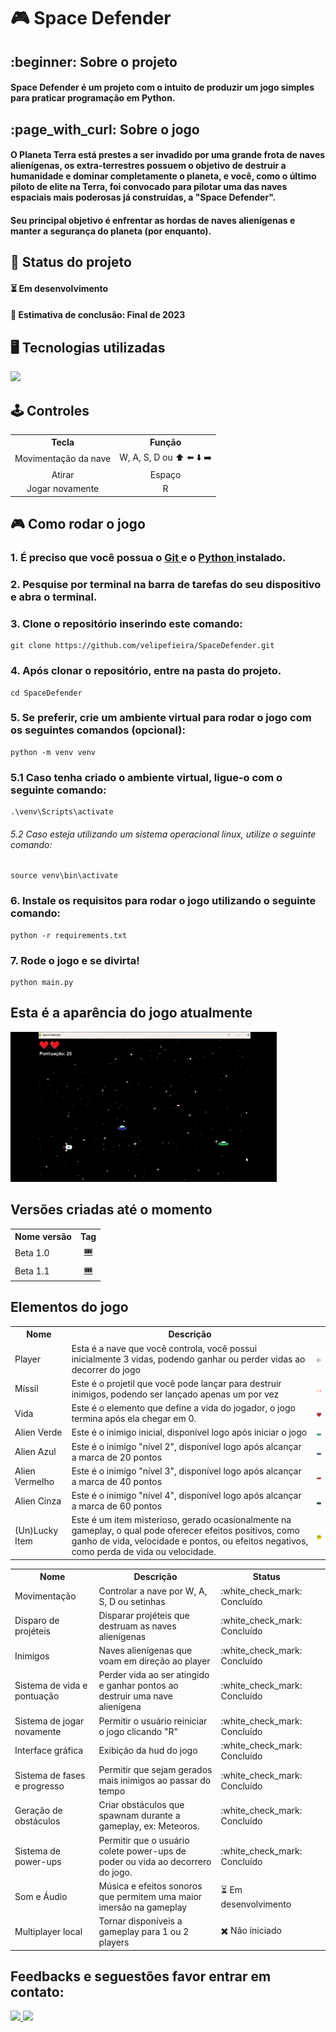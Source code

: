 <h1> 🎮 Space Defender </h1>
<h2> :beginner: Sobre o projeto </h2>
<h4> Space Defender é um projeto com o intuito de produzir um jogo simples para praticar programação em Python. </h4>

<h2> :page_with_curl: Sobre o jogo </h2>
<h4> O Planeta Terra está prestes a ser invadido por uma grande frota de naves alienígenas, os extra-terrestres possuem o objetivo de destruir a humanidade e dominar completamente o planeta, e você, como o último piloto de elite na Terra, foi convocado para pilotar uma das naves espaciais mais poderosas já construídas, a "Space Defender". </h4>
<h4> Seu principal objetivo é enfrentar as hordas de naves alienígenas e manter a segurança do planeta (por enquanto). </h4>

<h2> 📌 Status do projeto </h2>
<h4> ⏳ Em desenvolvimento </h4>
<h4> 📅 Estimativa de conclusão: Final de 2023 </h4>

<h2> 🖥️ Tecnologias utilizadas </h2>
    <img src="https://img.shields.io/badge/Python-3776AB?style=for-the-badge&logo=python&logoColor=white"/>

<h2> 🕹️ Controles </h2>
<table>
  <th> Tecla </th>
  <th> Função </th>
  <tr>
    <td> Movimentação da nave </td>
    <td> W, A, S, D ou ⬆️ ⬅️ ⬇️ ➡️ </td>
  </tr>
  <tr>
    <td align = center> Atirar </td>
    <td align = center> Espaço </td>
  </tr>
  <tr>
    <td align= center>Jogar novamente </td>
    <td align = center>R </td>
  </tr>
</table>

<h2> 🎮 Como rodar o jogo</h2>
<h3>1. É preciso que você possua o <a href="https://git-scm.com/downloads"> Git </a> e o <a href="https://www.python.org/downloads/"> Python </a> instalado. </h3>
<h3> 2. Pesquise por terminal na barra de tarefas  do seu dispositivo e abra o terminal. </h3>
<h3> 3. Clone o repositório inserindo este comando: </h3>

    git clone https://github.com/velipefieira/SpaceDefender.git

<h3> 4. Após clonar o repositório, entre na pasta do projeto. </h3>

    cd SpaceDefender

<h3> 5. Se preferir, crie um ambiente virtual para rodar o jogo com os seguintes comandos (opcional): </h3>

    python -m venv venv

<h3> 5.1 Caso tenha criado o ambiente virtual, ligue-o com o seguinte comando: </h3>

    .\venv\Scripts\activate

<h6> 5.2 Caso esteja utilizando um sistema operacional linux, utilize o seguinte comando: </h3>

    source venv\bin\activate

<h3> 6. Instale os requisitos para rodar o jogo utilizando o seguinte comando: </h3>

    python -r requirements.txt
    
<h3> 7. Rode o jogo e se divirta! </h3>

    python main.py
    
<h2> Esta é a aparência do jogo atualmente </h2>
<img src="/doc/beta1_1.gif"/>

<h2> Versões criadas até o momento </h2>
<table>
  <th>
    Nome versão
  </th>
  <th>
    Tag
  </th>
  <tr>
    <td>
      Beta 1.0
    </td>
    <td align = center>
      <a href="https://github.com/velipefieira/SpaceDefender/tree/Beta1.0"> 🎟️ </a>
    </td>
  </tr>
  <tr>
    <td> Beta 1.1 </td>
    <td align = center>
      <a href="https://github.com/velipefieira/SpaceDefender/tree/Beta1.1"> 🎟️ </a>
    </td>
  </tr>
</table>

<h2> </h2>

<h2> Elementos do jogo </h2>
<table>
  <th> Nome </th>
  <th> Descrição </th>
  <tr>
    <td> Player </td>
    <td> Esta é a nave que você controla, você possui inicialmente 3 vidas, podendo ganhar ou perder vidas ao decorrer do jogo </td>
    <td> <img src="imgs/player.png" width="30px"/>
  </tr>
  <tr>
    <td> Míssil </td>
    <td> Este é o projetil que você pode lançar para destruir inimigos, podendo ser lançado apenas um por vez </td>
    <td> <img src="imgs/missil.png" width="30px"/>
  </tr>
    </tr>
    <tr>
    <td> Vida </td>
    <td> Este é o elemento que define a vida do jogador, o jogo termina após ela chegar em 0.</td>
    <td> <img src="imgs/vida.png" width="30px">
  </tr>
  <tr>
    <td> Alien Verde </td>
    <td> Este é o inimigo inicial, disponível logo após iniciar o jogo </td>
    <td> <img src="imgs/alienvd.png" width="30px">
  </tr>
    <tr>
    <td> Alien Azul </td>
    <td> Este é o inimigo "nível 2", disponível logo após alcançar a marca de 20 pontos </td>
    <td> <img src="imgs/alienaz.png" width="30px">
  </tr>
  </tr>
    <tr>
    <td> Alien Vermelho </td>
    <td> Este é o inimigo "nível 3", disponível logo após alcançar a marca de 40 pontos </td>
    <td> <img src="imgs/alienvm.png" width="30px">
  </tr>
    </tr>
    <tr>
    <td> Alien Cinza </td>
    <td> Este é o inimigo "nível 4", disponível logo após alcançar a marca de 60 pontos </td>
    <td> <img src="imgs/alienci.png" width="30px">
  </tr>
    </tr>
    <tr>
    <td> (Un)Lucky Item </td>
    <td> Este é um item misterioso, gerado ocasionalmente na gameplay, o qual pode oferecer efeitos positivos, como ganho de vida, velocidade e pontos, ou efeitos negativos, como perda de vida ou velocidade. </td>
    <td> <img src="imgs/lucky.png" width="30px">
  </tr>


</table>
<table>
  <th> Nome </th>
  <th> Descrição </th>
  <th> Status </th>
  <tr>
    <td> Movimentação </td>
    <td> Controlar a nave por W, A, S, D ou setinhas </td>
    <td> :white_check_mark: Concluído </td>
  </tr>
  <tr>
    <td> Disparo de projéteis </td>
    <td> Disparar projéteis que destruam as naves alienígenas </td>
    <td> :white_check_mark: Concluído </td>
  </tr>
  <tr>
    <td> Inimigos </td>
    <td> Naves alienígenas que voam em direção ao player </td>
    <td> :white_check_mark: Concluído <td>
  </tr>
  <tr>
    <td> Sistema de vida e pontuação </td>
    <td> Perder vida ao ser atingido e ganhar pontos ao destruir uma nave alienígena </td>
    <td> :white_check_mark: Concluído </td>
  </tr>
    <tr> 
    <td> Sistema de jogar novamente </td>
    <td> Permitir o usuário reiniciar o jogo clicando "R" </td>
    <td> :white_check_mark: Concluído </td>
  </tr>
  <tr>
    <td> Interface gráfica </td>
    <td> Exibição da hud do jogo </td>
    <td> :white_check_mark: Concluído </td>
  </tr>
  <tr>
    <td> Sistema de fases e progresso </td>
    <td> Permitir que sejam gerados mais inimigos ao passar do tempo </td>
    <td> :white_check_mark: Concluído </td>
  </tr>
  <tr>
    <td> Geração de obstáculos </td>
    <td> Criar obstáculos que spawnam durante a gameplay, ex: Meteoros. </td>
    <td> :white_check_mark: Concluído </td>
  </tr>
  <tr>
    <td> Sistema de power-ups </td>
    <td> Permitir que o usuário colete power-ups de poder ou vida ao decorrero do jogo. </td>
    <td> :white_check_mark: Concluído </td>
 </tr>
   <tr>
    <td> Som e Áudio </td>
    <td> Música e efeitos sonoros que permitem uma maior imersão na gameplay </td>
    <td> ⏳ Em desenvolvimento  </td>
  </tr>
 <tr>
   <td> Multiplayer local </td>
   <td> Tornar disponíveis a gameplay para 1 ou 2 players </td>
   <td> ✖️ Não iniciado </td>
 </tr>
</table>

<h2> Feedbacks e seguestões favor entrar em contato: </h2>
<a href="https://www.instagram.com/velipefieira"> <img src="https://img.shields.io/badge/Instagram-151515?style=for-the-badge&logo=instagram"/> </a>
<a href=""mailto:felipevieiragabriel@gmail.com""> <img src="https://img.shields.io/badge/Gmail-151515?style=for-the-badge&logo=gmail"></img></a>
